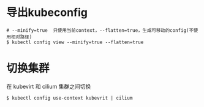 # 导出kubeconfig

```shell
# --minify=true  只使用当前context，--flatten=true，生成可移动的config(不使用相对路径)
$ kubectl config view --minify=true --flatten=true 
```

# 切换集群

在 kubevirt 和 cilium 集群之间切换

```shell
$ kubectl config use-context kubevrit | cilium 
```